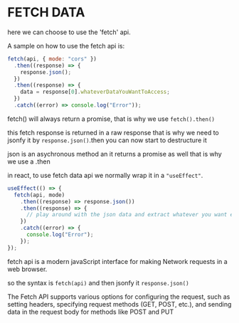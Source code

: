 # FETCH DATA

here we can choose to use the 'fetch' api.

A sample on how to use the fetch api is:

```js
fetch(api, { mode: "cors" })
  .then((response) => {
    response.json();
  })
  .then((response) => {
    data = response[0].whateverDataYouWantToAccess;
  })
  .catch((error) => console.log("Error"));
```

fetch() will always return a promise, that is why we use `fetch().then()`

this fetch response is returned in a raw response that is why we need to jsonfy it by `response.json()`.then you can now start to destructure it

json is an asychronous method an it returns a promise as well that is why we use a .then

in react, to use fetch data api we normally wrap it in a `"useEffect"`.

```js
useEffect(() => {
  fetch(api, mode)
    .then((response) => response.json())
    .then((response) => {
      // play around with the json data and extract whatever you want extracted
    })
    .catch((error) => {
      console.log("Error");
    });
});
```

fetch api is a modern javaScript interface for making Network requests in a web browser.

so the syntax is `fetch(api)` and then jsonfy it `response.json()`

The Fetch API supports various options for configuring the request, such as setting headers, specifying request methods (GET, POST, etc.), and sending data in the request body for methods like POST and PUT
